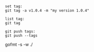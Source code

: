     set tag:
    git tag -a v1.0.4 -m "my version 1.0.4"

    list tag:
    git tag

    git push tags:
    git push --tags

gofmt -s -w ./


